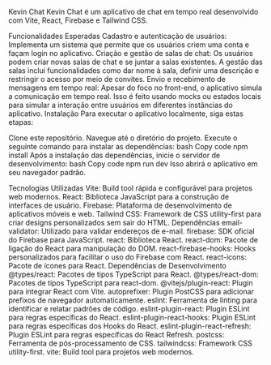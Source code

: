 Kevin Chat
Kevin Chat é um aplicativo de chat em tempo real desenvolvido com Vite, React, Firebase e Tailwind CSS.

Funcionalidades Esperadas
Cadastro e autenticação de usuários: Implementa um sistema que permite que os usuários criem uma conta e façam login no aplicativo.
Criação e gestão de salas de chat: Os usuários podem criar novas salas de chat e se juntar a salas existentes. A gestão das salas inclui funcionalidades como dar nome à sala, definir uma descrição e restringir o acesso por meio de convites.
Envio e recebimento de mensagens em tempo real: Apesar do foco no front-end, o aplicativo simula a comunicação em tempo real. Isso é feito usando mocks ou estados locais para simular a interação entre usuários em diferentes instâncias do aplicativo.
Instalação
Para executar o aplicativo localmente, siga estas etapas:

Clone este repositório.
Navegue até o diretório do projeto.
Execute o seguinte comando para instalar as dependências:
bash
Copy code
npm install
Após a instalação das dependências, inicie o servidor de desenvolvimento:
bash
Copy code
npm run dev
Isso abrirá o aplicativo em seu navegador padrão.

Tecnologias Utilizadas
Vite: Build tool rápida e configurável para projetos web modernos.
React: Biblioteca JavaScript para a construção de interfaces de usuário.
Firebase: Plataforma de desenvolvimento de aplicativos móveis e web.
Tailwind CSS: Framework de CSS utility-first para criar designs personalizados sem sair do HTML.
Dependências
email-validator: Utilizado para validar endereços de e-mail.
firebase: SDK oficial do Firebase para JavaScript.
react: Biblioteca React.
react-dom: Pacote de ligação do React para manipulação do DOM.
react-firebase-hooks: Hooks personalizados para facilitar o uso do Firebase com React.
react-icons: Pacote de ícones para React.
Dependências de Desenvolvimento
@types/react: Pacotes de tipos TypeScript para React.
@types/react-dom: Pacotes de tipos TypeScript para react-dom.
@vitejs/plugin-react: Plugin para integrar React com Vite.
autoprefixer: Plugin PostCSS para adicionar prefixos de navegador automaticamente.
eslint: Ferramenta de linting para identificar e relatar padrões de código.
eslint-plugin-react: Plugin ESLint para regras específicas do React.
eslint-plugin-react-hooks: Plugin ESLint para regras específicas dos Hooks do React.
eslint-plugin-react-refresh: Plugin ESLint para regras específicas do React Refresh.
postcss: Ferramenta de pós-processamento de CSS.
tailwindcss: Framework CSS utility-first.
vite: Build tool para projetos web modernos.
